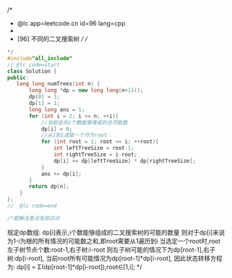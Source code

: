 /*
 * @lc app=leetcode.cn id=96 lang=cpp
 *
 * [96] 不同的二叉搜索树
 */
/*
 ```C++
 */
#include"all_include"
// @lc code=start
class Solution {
public:
    long long numTrees(int n) {
        long long *dp = new long long[n+1]();
        dp[0] = 1;
        dp[1] = 1;
        long long ans = 1;
        for (int i = 2; i <= n; ++i){
            //当前总共i个数能够凑成的总可能数
            dp[i] = 0;
            //从1到i选取一个作为root
            for (int root = 1; root <= i; ++root){
                int leftTreeSize = root-1;
                int rightTreeSize = i-root;
                dp[i] += dp[leftTreeSize] * dp[rightTreeSize];
            }
            ans += dp[i];
        }
        return dp[n];
     }
};
//  @lc code=end

/*题解注意点及知识点
 ```
 规定dp数组:
 dp[i]表示,i个数能够组成的二叉搜索树的可能的数量
 则对于dp[i]来说
 为1-i为根的所有情况的可能数之和,即root需要从1遍历到i
 当选定一个root时,root左子树节点个数:root-1,右子树:i-root
 则左子树可能的情况下为dp[root-1],右子树:dp[i-root],
 当前root所有可能情况为dp[root-1]*dp[i-root],
 因此状态转移方程为:
 dp[i] = Σ(dp[root-1]*dp[i-root]),root∈[1,i];
 */